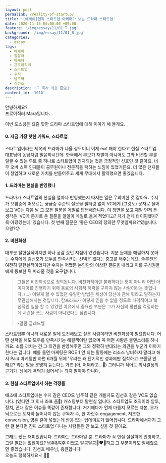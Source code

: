 ```yaml
---
layout: post
permalink: /reality-of-startup/
title: '[에세이]현직 스타트업 마케터가 보는 드라마 스타트업'
date: 2020-11-15 00:00:00 +09:00
feature: '/img/essay/11/01_T.jpg'
background: '/img/essay/11/01_B.jpg'
categories:
  - essay
tags:
  - 에세이
  - 일잘러
  - 마케터
  - 프로이직러
  - 스타트업
  - 수지
  - 남주혁
  - 김선호
description: '그 회사 좌표 좀요🙏'
content_id: '1010'
---
```


안녕하세요?<br>프로이직러 Mara입니다.

이번 포스팅은 요즘 핫한 드라마 스타트업에 대해 이야기 해 볼게요.

#### 0. 지금 가장 핫한 키워드, 스타트업

스타트업이라는 제목의 드라마가 나올 정도이니 이제 exit 해야 한다고 현실 스타트업 대표님이 농담처럼 말씀하시던데. 한국에서 부모가 재벌이 아니어도 그와 비견할 부를 일굴 수 있는 루트 중 하나로 스타트업이 인지되는 것은 긍정적인 신호인 것 같아요. 너무 오버 스펙 인재들이 공무원이나 전문직을 택하는 느낌이 있었거든요. 더 많은 천재들이 창업하고 새로운 가치를 만들어주고 세계 무대에서 활약했으면 좋겠습니다.

#### 1. 드라마는 현실을 반영했나

드라마가 스타트업의 현실을 얼마나 반영했는지 따지는 일은 무의미한 것 같아요. 수지가 오밤중에 떠오르는 궁금증 수준의 질문을 필터링 없이 VC에게 (그것도) 문자로 물어보고 VC는 다음 날 그 모든 질문을 메일로 답변해줍니다. 이 장면을 보고 제일 먼저 든 생각은 'VC가 문자로 온 질문을 일일이 메일로 옮겨 적었다고? 저거 언제 타이핑했지? 목 아팠겠는데.'였습니다. 첫 번째 질문은 '좋은 CEO의 정의란 무엇일까요?'였습니다. 으읭?😯

#### 2. 비친화성

대부분 탈현실적이지만 하나 공감 갔던 지점이 있었습니다. 지분 문제를 해결하지 못하는 수지에게 김선호가 모두를 만족시키는 선택은 없다는 충고를 해주는데요. 솔루션은 여전히 탈현실적이었지만 수지는 어쨌든 본인만의 이상한 결론을 내리고 이를 구성원들에게 통보한 뒤 따라줄 것을 요구합니다.

> 그들은 비친화성으로 정의됩니다. 비친화적이란 불쾌하다는 뜻이 아니라 어떤 아이디어를 진행하기 위해 동료의 사회적 허락을 구하지 않는 사람이라는 뜻입니다. (...) 이렇게 할 수 있었던 유일한 방법은 세상이 당신에 관해 뭐라고 말하는지 무관심해지는 것입니다. 캄프라드가 이렇게 믿을 수 없을 정도로 파격적이고 혁신적인 일을 할 수 있었던 이유에서 중요한 부분은 그가 자신의 평판을 걱정하는 데 시간을 쓰는 사람이 아니었다는 점입니다.
>
> -말콤 글레드웰

스타트업뿐 아니라 새로운 일에 도전해보고 싶은 사람이라면 비친화성이 필요합니다. 어떤 선택을 해도 모두를 만족시키는 해결책이란 없으며 꼭 어떤 사람은 볼멘소리를 하니까요. 소름 끼치는 건 그 의견을 반영해주면 그와 정확히 반대되는 의견을 누군가 이야기한다는 겁니다. 예를 들면 마케팅은 ROE 1 안 되는 활동에는 리소스 낭비하지 말라고 해서 Paid 마케팅만 하면 6개월 뒤에 '우리는 왜 단기적인 성과에만 집착하고 브랜딩 안 해요?'라는 말을 분명히 듣는다는 거죠.(아, 어쩌라고...😤) 그러니까 적어도 의사결정의 근거가 '남에게 욕먹기 싫어서'는 되지 말아야 합니다.

#### 3. 현실 스타트업에서 하는 걱정들

애초에 스타트업에는 수지 같은 CEO도 남주혁 같은 개발자도 김선호 같은 VC도 없습니다. (있다면 그 회사 좌표 좀🙏) 캐스팅부터 탈현실 입니다. 스타트업도 조직이라 암투, 정치, 꼰대 같은 이슈들 똑같이 존재합니다. 거기에다가 언제 마를지 모르는 자본, 오가닉으로는 도저히 늘어나지 않는 구독자 수, 한 자릿수 engagement, 저조한 conversion, 영혼 갈아 넣었는데 반응 없는 업데이트가 얹어집니다. 드라마에서까지 그런 걸 본다면 진짜 스타트업 다니는 사람들은 안 보고 싶을 것 같아요.

그래도 쨌든 재미있습니다. 드라마는 드라마일 뿐. 드라마가 꼭 현실 절절하게 반영하고, 그럴 필요는 없잖아요? 남주&여주 이쁘고 알콩달콩👩‍❤️‍👩하고 그 부분이라도 잘해줬으면 좋겠습니다. 김선호 배우님, 응원합니다!  <br>
오늘도 행복하세요~! 🙋‍♀️
